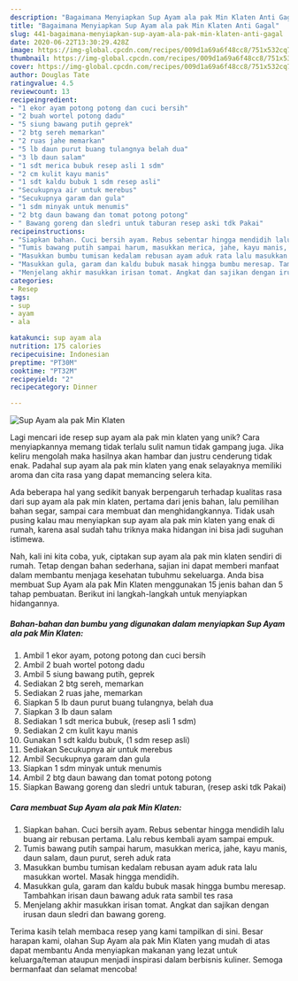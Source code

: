 ```yaml
---
description: "Bagaimana Menyiapkan Sup Ayam ala pak Min Klaten Anti Gagal"
title: "Bagaimana Menyiapkan Sup Ayam ala pak Min Klaten Anti Gagal"
slug: 441-bagaimana-menyiapkan-sup-ayam-ala-pak-min-klaten-anti-gagal
date: 2020-06-22T13:30:29.428Z
image: https://img-global.cpcdn.com/recipes/009d1a69a6f48cc8/751x532cq70/sup-ayam-ala-pak-min-klaten-foto-resep-utama.jpg
thumbnail: https://img-global.cpcdn.com/recipes/009d1a69a6f48cc8/751x532cq70/sup-ayam-ala-pak-min-klaten-foto-resep-utama.jpg
cover: https://img-global.cpcdn.com/recipes/009d1a69a6f48cc8/751x532cq70/sup-ayam-ala-pak-min-klaten-foto-resep-utama.jpg
author: Douglas Tate
ratingvalue: 4.5
reviewcount: 13
recipeingredient:
- "1 ekor ayam potong potong dan cuci bersih"
- "2 buah wortel potong dadu"
- "5 siung bawang putih geprek"
- "2 btg sereh memarkan"
- "2 ruas jahe memarkan"
- "5 lb daun purut buang tulangnya belah dua"
- "3 lb daun salam"
- "1 sdt merica bubuk resep asli 1 sdm"
- "2 cm kulit kayu manis"
- "1 sdt kaldu bubuk 1 sdm resep asli"
- "Secukupnya air untuk merebus"
- "Secukupnya garam dan gula"
- "1 sdm minyak untuk menumis"
- "2 btg daun bawang dan tomat potong potong"
- " Bawang goreng dan sledri untuk taburan resep aski tdk Pakai"
recipeinstructions:
- "Siapkan bahan. Cuci bersih ayam. Rebus sebentar hingga mendidih lalu buang air rebusan pertama. Lalu rebus kembali ayam sampai empuk."
- "Tumis bawang putih sampai harum, masukkan merica, jahe, kayu manis, daun salam, daun purut, sereh aduk rata"
- "Masukkan bumbu tumisan kedalam rebusan ayam aduk rata lalu masukkan wortel. Masak hingga mendidih."
- "Masukkan gula, garam dan kaldu bubuk masak hingga bumbu meresap. Tambahkan irisan daun bawang aduk rata sambil tes rasa"
- "Menjelang akhir masukkan irisan tomat. Angkat dan sajikan dengan irusan daun sledri dan bawang goreng."
categories:
- Resep
tags:
- sup
- ayam
- ala

katakunci: sup ayam ala 
nutrition: 175 calories
recipecuisine: Indonesian
preptime: "PT30M"
cooktime: "PT32M"
recipeyield: "2"
recipecategory: Dinner

---
```



![Sup Ayam ala pak Min Klaten](https://img-global.cpcdn.com/recipes/009d1a69a6f48cc8/751x532cq70/sup-ayam-ala-pak-min-klaten-foto-resep-utama.jpg)

Lagi mencari ide resep sup ayam ala pak min klaten yang unik? Cara menyiapkannya memang tidak terlalu sulit namun tidak gampang juga. Jika keliru mengolah maka hasilnya akan hambar dan justru cenderung tidak enak. Padahal sup ayam ala pak min klaten yang enak selayaknya memiliki aroma dan cita rasa yang dapat memancing selera kita.

Ada beberapa hal yang sedikit banyak berpengaruh terhadap kualitas rasa dari sup ayam ala pak min klaten, pertama dari jenis bahan, lalu pemilihan bahan segar, sampai cara membuat dan menghidangkannya. Tidak usah pusing kalau mau menyiapkan sup ayam ala pak min klaten yang enak di rumah, karena asal sudah tahu triknya maka hidangan ini bisa jadi suguhan istimewa.




Nah, kali ini kita coba, yuk, ciptakan sup ayam ala pak min klaten sendiri di rumah. Tetap dengan bahan sederhana, sajian ini dapat memberi manfaat dalam membantu menjaga kesehatan tubuhmu sekeluarga. Anda bisa membuat Sup Ayam ala pak Min Klaten menggunakan 15 jenis bahan dan 5 tahap pembuatan. Berikut ini langkah-langkah untuk menyiapkan hidangannya.

<!--inarticleads1-->

##### Bahan-bahan dan bumbu yang digunakan dalam menyiapkan Sup Ayam ala pak Min Klaten:

1. Ambil 1 ekor ayam, potong potong dan cuci bersih
1. Ambil 2 buah wortel potong dadu
1. Ambil 5 siung bawang putih, geprek
1. Sediakan 2 btg sereh, memarkan
1. Sediakan 2 ruas jahe, memarkan
1. Siapkan 5 lb daun purut buang tulangnya, belah dua
1. Siapkan 3 lb daun salam
1. Sediakan 1 sdt merica bubuk, (resep asli 1 sdm)
1. Sediakan 2 cm kulit kayu manis
1. Gunakan 1 sdt kaldu bubuk, (1 sdm resep asli)
1. Sediakan Secukupnya air untuk merebus
1. Ambil Secukupnya garam dan gula
1. Siapkan 1 sdm minyak untuk menumis
1. Ambil 2 btg daun bawang dan tomat potong potong
1. Siapkan  Bawang goreng dan sledri untuk taburan, (resep aski tdk Pakai)




<!--inarticleads2-->

##### Cara membuat Sup Ayam ala pak Min Klaten:

1. Siapkan bahan. Cuci bersih ayam. Rebus sebentar hingga mendidih lalu buang air rebusan pertama. Lalu rebus kembali ayam sampai empuk.
1. Tumis bawang putih sampai harum, masukkan merica, jahe, kayu manis, daun salam, daun purut, sereh aduk rata
1. Masukkan bumbu tumisan kedalam rebusan ayam aduk rata lalu masukkan wortel. Masak hingga mendidih.
1. Masukkan gula, garam dan kaldu bubuk masak hingga bumbu meresap. Tambahkan irisan daun bawang aduk rata sambil tes rasa
1. Menjelang akhir masukkan irisan tomat. Angkat dan sajikan dengan irusan daun sledri dan bawang goreng.




Terima kasih telah membaca resep yang kami tampilkan di sini. Besar harapan kami, olahan Sup Ayam ala pak Min Klaten yang mudah di atas dapat membantu Anda menyiapkan makanan yang lezat untuk keluarga/teman ataupun menjadi inspirasi dalam berbisnis kuliner. Semoga bermanfaat dan selamat mencoba!
